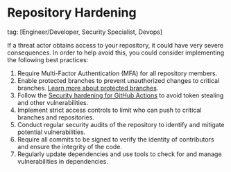 # Repository Hardening
tag: [Engineer/Developer, Security Specialist, Devops]

If a threat actor obtains access to your repository, it could have very severe consequences. In order to help avoid this, you could consider implementing the following best practices:


1. Require Multi-Factor Authentication (MFA) for all repository members.
2. Enable protected branches to prevent unauthorized changes to critical branches. [Learn more about protected branches](https://docs.github.com/en/repositories/configuring-branches-and-merges-in-your-repository/managing-protected-branches/about-protected-branches).
3. Follow the [Security hardening for GitHub Actions](https://docs.github.com/en/actions/security-guides/security-hardening-for-github-actions) to avoid token stealing and other vulnerabilities.
4. Implement strict access controls to limit who can push to critical branches and repositories.
5. Conduct regular security audits of the repository to identify and mitigate potential vulnerabilities.
6. Require all commits to be signed to verify the identity of contributors and ensure the integrity of the code.
7. Regularly update dependencies and use tools to check for and manage vulnerabilities in dependencies.
